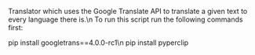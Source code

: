 Translator which uses the Google Translate API to translate a given text to every language there is.\n
To run this script run the following commands first:

pip install googletrans==4.0.0-rc1\n
pip install pyperclip
